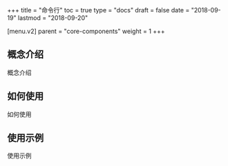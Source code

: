 +++
title = "命令行"
toc = true
type = "docs"
draft = false
date = "2018-09-19"
lastmod = "2018-09-20"

[menu.v2]
  parent = "core-components"
  weight = 1
+++

## 概念介绍

概念介绍

## 如何使用

如何使用

## 使用示例

使用示例

